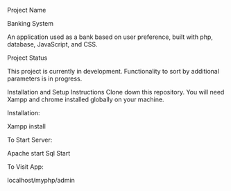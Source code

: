 Project Name 

Banking System

An application used as a bank based on user preference, built with php, database, JavaScript, and CSS.

Project Status

This project is currently in development. Functionality to sort by additional parameters is in progress.


Installation and Setup Instructions
Clone down this repository. You will need Xampp and chrome installed globally on your machine.

Installation:

Xampp install


To Start Server:

Apache start
Sql Start

To Visit App:

localhost/myphp/admin
